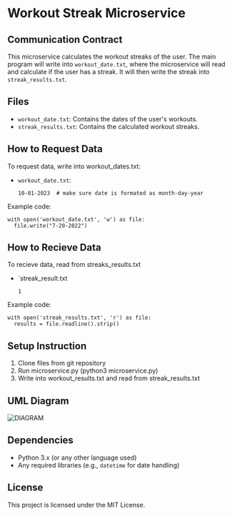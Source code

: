 # Workout Streak Microservice

## Communication Contract

This microservice calculates the workout streaks of the user. The main program will write into `workout_date.txt`, where the microservice will read and calculate if the user has a streak. It will then write the streak into `streak_results.txt`.

## Files

- `workout_date.txt`: Contains the dates of the user's workouts.
- `streak_results.txt`: Contains the calculated workout streaks.

## How to Request Data

To request data, write into workout_dates.txt:

- `workout_date.txt`:

  ```
  10-01-2023  # make sure date is formated as month-day-year
  ```

Example code:

```
with open('workout_date.txt', 'w') as file:
  file.write("7-20-2022")
```

## How to Recieve Data

To recieve data, read from streaks_results.txt

- `streak_result.txt

  ```
  1
  ```

Example code:

```
with open('streak_results.txt', 'r') as file:
  results = file.readline().strip()
```

## Setup Instruction

1. Clone files from git repository
2. Run microservice.py (python3 microservice.py)
3. Write into workout_results.txt and read from streak_results.txt

## UML Diagram

![DIAGRAM](<./UML%20Diagram(2).jpg>)

## Dependencies

- Python 3.x (or any other language used)
- Any required libraries (e.g., `datetime` for date handling)

## License

This project is licensed under the MIT License.

